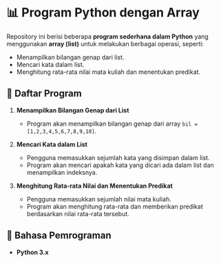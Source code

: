 # 📊 Program Python dengan Array  

Repository ini berisi beberapa **program sederhana dalam Python** yang menggunakan **array (list)** untuk melakukan berbagai operasi, seperti:  
- Menampilkan bilangan genap dari list.  
- Mencari kata dalam list.  
- Menghitung rata-rata nilai mata kuliah dan menentukan predikat.  

## 📌 Daftar Program  
1. **Menampilkan Bilangan Genap dari List**  
   - Program akan menampilkan bilangan genap dari array `bil = [1,2,3,4,5,6,7,8,9,10]`.  

2. **Mencari Kata dalam List**  
   - Pengguna memasukkan sejumlah kata yang disimpan dalam list.  
   - Program akan mencari apakah kata yang dicari ada dalam list dan menampilkan indeksnya.  

3. **Menghitung Rata-rata Nilai dan Menentukan Predikat**  
   - Pengguna memasukkan sejumlah nilai mata kuliah.  
   - Program akan menghitung rata-rata dan memberikan predikat berdasarkan nilai rata-rata tersebut.  

## 📜 Bahasa Pemrograman  
- **Python 3.x**  
